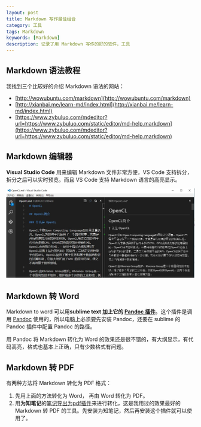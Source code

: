 ```yaml
---
layout: post
title: Markdown 写作最佳组合
category: 工具
tags: Markdown
keywords: [Markdown]
description: 记录了用 Markdown 写作的好的软件，工具 
---
```


## Markdown 语法教程

我找到三个比较好的介绍 Markdown 语法的网站：

- [http://wowubuntu.com/markdown](http://wowubuntu.com/markdown)
- [http://xianbai.me/learn-md/index.html](http://xianbai.me/learn-md/index.html)
- [https://www.zybuluo.com/mdeditor?url=https://www.zybuluo.com/static/editor/md-help.markdown](https://www.zybuluo.com/mdeditor?url=https://www.zybuluo.com/static/editor/md-help.markdown)

## Markdown 编辑器

**Visual Studio Code** 用来编辑 Markdown 文件非常方便，VS Code 支持拆分，拆分之后可以实时预览。而且 VS Code 支持 Markdown 语言的高亮显示。

![VS Code](/assets/img/VS-code.jpg "VS Code 编辑  Markdown 文件")

## Markdown 转 Word

Markdown to word 可以用**sublime text 加上它的 [Pandoc 插件](https://packagecontrol.io/packages/Pandoc)**。这个插件是调用 [Pandoc](http://pandoc.org) 使用的，所以电脑上必须要先安装 Pandoc，还要在 sublime 的 Pandoc 插件中配置 Pandoc 的路径。

用 Pandoc 将 Markdown 转化为 Word 的效果还是很不错的，有大纲显示，有代码高亮，格式也基本上正确，只有少数格式有问题。

## Markdown 转 PDF

有两种方法将 Markdown 转化为 PDF 格式：

1. 先用上面的方法转化为 Word， 再由 Word 转化为 PDF。
1. 用**为知笔记**的[笔记导出为pdf插件](http://app.wiz.cn/)来进行转化，这是我用过的效果最好的 Markdown 转 PDF 的工具。先安装为知笔记，然后再安装这个插件就可以使用了。

